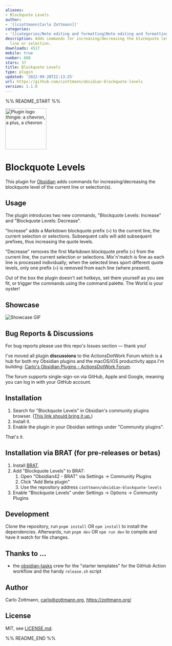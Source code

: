 ```yaml
---
aliases:
- Blockquote Levels
author:
- '[[czottmann|Carlo Zottmann]]'
categories:
- '[[categories/Note editing and formatting|Note editing and formatting]]'
description: Adds commands for increasing/decreasing the blockquote level of the current
  line or selection.
downloads: 4517
mobile: true
number: 608
stars: 37
title: Blockquote Levels
type: plugin
updated: '2022-09-28T22:13:25'
url: https://github.com/czottmann/obsidian-blockquote-levels
version: 1.1.0
---
```


%% README_START %%

<img src="https://raw.githubusercontent.com/czottmann/obsidian-blockquote-levels/main/readme-assets/blockquote-levels-256.png" height="128" alt="Plugin logo thingie: a chevron, a plus, a chevron">

# Blockquote Levels

This plugin for [Obsidian](https://obsidian.md) adds commands for increasing/decreasing the blockquote level of the current line or selection(s).


## Usage

The plugin introduces two new commands, "Blockquote Levels: Increase" and "Blockquote Levels: Decrease".

"Increase" adds a Markdown blockquote prefix (`>`) to the current line, the current selection or selections.  Subsequent calls will add subsequent prefixes, thus increasing the quote levels.

"Decrease" removes the first Markdown blockquote prefix (`>`) from the current line, the current selection or selections.  Mix'n'match is fine as each line is processed individually; when the selected lines sport different quote levels, only one prefix (`>`) is removed from each line (where present).

Out of the box the plugin doesn't set hotkeys, set them yourself as you see fit, or trigger the commands using the command palette.  The World is your oyster!


## Showcase

![Showcase GIF](https://raw.githubusercontent.com/czottmann/obsidian-blockquote-levels/main/readme-assets/showcase.gif)


## Bug Reports & Discussions

For bug reports please use this repo's Issues section — thank you!

I've moved all plugin **discussions** to the ActionsDotWork Forum which is a hub for both my Obsidian plugins and the macOS/iOS productivity apps I'm building: [Carlo's Obsidian Plugins - ActionsDotWork Forum](https://forum.actions.work/c/obsidian-plugins/8).

The forum supports single-sign-on via GitHub, Apple and Google, meaning you can log in with your GitHub account.


## Installation

1. Search for "Blockquote Levels" in Obsidian's community plugins browser. ([This link should bring it up.](https://obsidian.md/plugins?id=zottmann))
2. Install it.
3. Enable the plugin in your Obsidian settings under "Community plugins".

That's it.


## Installation via BRAT (for pre-releases or betas)

1. Install [BRAT](https://github.com/TfTHacker/obsidian42-brat).
2. Add "Blockquote Levels" to BRAT:
    1. Open "Obsidian42 - BRAT" via Settings → Community Plugins
    2. Click "Add Beta plugin"
    3. Use the repository address `czottmann/obsidian-blockquote-levels`
3. Enable "Blockquote Levels" under Settings → Options → Community Plugins


## Development

Clone the repository, run `pnpm install` OR `npm install` to install the dependencies.  Afterwards, run `pnpm dev` OR `npm run dev` to compile and have it watch for file changes.


## Thanks to …

- the [obsidian-tasks](https://github.com/obsidian-tasks-group/obsidian-tasks) crew for the "starter templates" for the GitHub Action workflow and the handy  `release.sh` script


## Author

Carlo Zottmann, <carlo@zottmann.org>, https://zottmann.org/


## License

MIT, see [LICENSE.md](https://github.com/czottmann/obsidian-blockquote-levels/blob/main/LICENSE.md).


%% README_END %%
